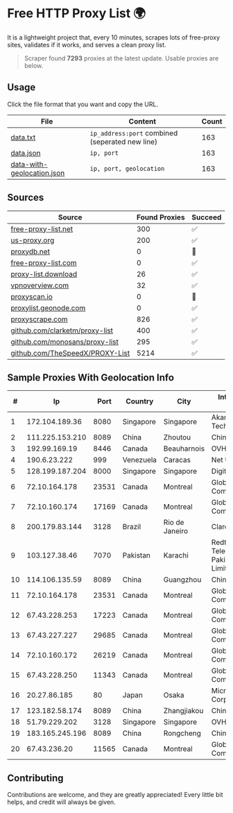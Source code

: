 
# Free HTTP Proxy List 🌍

It is a lightweight project that, every 10 minutes, scrapes lots of free-proxy sites, validates if it works, and serves a clean proxy list.


> Scraper found **7293** proxies at the latest update. Usable proxies are below.

## Usage

Click the file format that you want and copy the URL.


|File|Content|Count|
|----|-------|-----|
|[data.txt](https://raw.githubusercontent.com/themiralay/Proxy-List-World/master/data.txt)|`ip_address:port` combined (seperated new line)|163|
|[data.json](https://raw.githubusercontent.com/themiralay/Proxy-List-World/master/data.json)|`ip, port`|163|
|[data-with-geolocation.json](https://raw.githubusercontent.com/themiralay/Proxy-List-World/master/data-with-geolocation.json)|`ip, port, geolocation`|163|

## Sources

|Source|Found Proxies|Succeed|
|------|-------------|-------|
|[free-proxy-list.net](https://free-proxy-list.net)|300|✅|
|[us-proxy.org](https://www.us-proxy.org)|200|✅|
|[proxydb.net](http://proxydb.net)|0|🚫|
|[free-proxy-list.com](https://free-proxy-list.com/?page=&port=&type%5B%5D=http&type%5B%5D=https&up_time=0&search=Search)|0|✅|
|[proxy-list.download](https://www.proxy-list.download/HTTP)|26|✅|
|[vpnoverview.com](https://vpnoverview.com/privacy/anonymous-browsing/free-proxy-servers)|32|✅|
|[proxyscan.io](https://www.proxyscan.io)|0|🚫|
|[proxylist.geonode.com](https://proxylist.geonode.com/api/proxy-list?limit=300&page=1&sort_by=lastChecked&sort_type=desc&protocols=http,https)|0|✅|
|[proxyscrape.com](https://api.proxyscrape.com/v2/?request=displayproxies&protocol=http&timeout=10000&country=all&ssl=all&anonymity=all)|826|✅|
|[github.com/clarketm/proxy-list](https://raw.githubusercontent.com/clarketm/proxy-list/master/proxy-list-raw.txt)|400|✅|
|[github.com/monosans/proxy-list](https://raw.githubusercontent.com/monosans/proxy-list/main/proxies/http.txt)|295|✅|
|[github.com/TheSpeedX/PROXY-List](https://raw.githubusercontent.com/TheSpeedX/PROXY-List/master/http.txt)|5214|✅|


## Sample Proxies With Geolocation Info

|#|Ip|Port|Country|City|Internet Service Provider|
|-|--|----|-------|----|-------------------------|
|1|172.104.189.36|8080|Singapore|Singapore|Akamai Technologies|
|2|111.225.153.210|8089|China|Zhoutou|China Telecom|
|3|192.99.169.19|8446|Canada|Beauharnois|OVH SAS|
|4|190.6.23.222|999|Venezuela|Caracas|Net Uno|
|5|128.199.187.204|8000|Singapore|Singapore|DigitalOcean, LLC|
|6|72.10.164.178|23531|Canada|Montreal|GloboTech Communications|
|7|72.10.160.174|17169|Canada|Montreal|GloboTech Communications|
|8|200.179.83.144|3128|Brazil|Rio de Janeiro|Claro S.A.|
|9|103.127.38.46|7070|Pakistan|Karachi|Redtone Telecommunications Pakistan (Private) Limited|
|10|114.106.135.59|8089|China|Guangzhou|Chinanet|
|11|72.10.164.178|23531|Canada|Montreal|GloboTech Communications|
|12|67.43.228.253|17223|Canada|Montreal|GloboTech Communications|
|13|67.43.227.227|29685|Canada|Montreal|GloboTech Communications|
|14|72.10.160.172|26219|Canada|Montreal|GloboTech Communications|
|15|67.43.228.250|11343|Canada|Montreal|GloboTech Communications|
|16|20.27.86.185|80|Japan|Osaka|Microsoft Corporation|
|17|123.182.58.174|8089|China|Zhangjiakou|China Telecom|
|18|51.79.229.202|3128|Singapore|Singapore|OVH Hosting|
|19|183.165.245.196|8089|China|Rongcheng|Chinanet|
|20|67.43.236.20|11565|Canada|Montreal|GloboTech Communications|



## Contributing

Contributions are welcome, and they are greatly appreciated! Every
little bit helps, and credit will always be given.


